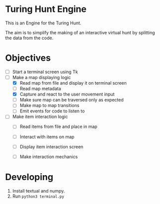 # Turing Hunt Engine

This is an Engine for the Turing Hunt.

The aim is to simplify the making of an interactive virtual hunt by splitting the data from the code.

# Objectives

- [ ] Start a terminal screen using Tk
- [ ] Make a map displaying logic
    - [x] Read map from file and display it on terminal screen
    - [ ] Read map metadata
    - [x] Capture and react to the user movement input
    - [ ] Make sure map can be traversed only as expected
    - [ ] Make map to map transitions
    - [ ] Emit events for code to listen to

- [ ] Make item interaction logic
    - [ ] Read items from file and place in map
    - [ ] Interact with items on map
    - [ ] Display item interaction screen
    - [ ] Make interaction mechanics


# Developing
1. Install textual and numpy.
2. Run `python3 terminal.py`
